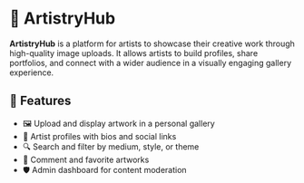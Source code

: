 # 🎨 ArtistryHub

**ArtistryHub** is a platform for artists to showcase their creative work through high-quality image uploads. It allows artists to build profiles, share portfolios, and connect with a wider audience in a visually engaging gallery experience.

## 📌 Features

- 🖼️ Upload and display artwork in a personal gallery
- 👤 Artist profiles with bios and social links
- 🔍 Search and filter by medium, style, or theme
- 💬 Comment and favorite artworks
- 🛡️ Admin dashboard for content moderation
